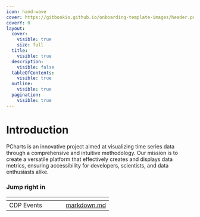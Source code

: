 ```yaml
---
icon: hand-wave
cover: https://gitbookio.github.io/onboarding-template-images/header.png
coverY: 0
layout:
  cover:
    visible: true
    size: full
  title:
    visible: true
  description:
    visible: false
  tableOfContents:
    visible: true
  outline:
    visible: true
  pagination:
    visible: true
---
```


# Introduction

PCharts is an innovative project aimed at visualizing time series data through a comprehensive and intuitive methodology. Our mission is to create a versatile platform that effectively creates and displays data metrics, ensuring accessibility for developers, scientists, and data enthusiasts alike.

### Jump right in

<table data-view="cards"><thead><tr><th></th><th></th><th data-hidden data-card-cover data-type="files"></th><th data-hidden></th><th data-hidden data-card-target data-type="content-ref"></th></tr></thead><tbody><tr><td>CDP Events</td><td></td><td></td><td></td><td><a href="data-metrics/markdown.md">markdown.md</a></td></tr></tbody></table>
